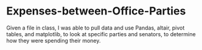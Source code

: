 # Expenses-between-Office-Parties
Given a file in class, I was able to pull data and use Pandas, altair, pivot tables, and matplotlib, to look at specific parties and senators, to determine how they were spending their money. 
